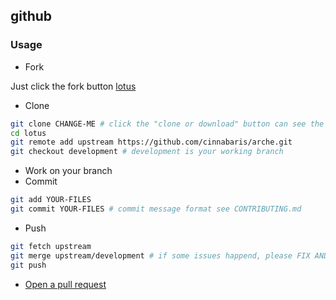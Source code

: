 ## github

### Usage

-   Fork

Just click the fork button [lotus](https://github.com/saturn-xiv/lotus)

-   Clone

```bash
git clone CHANGE-ME # click the "clone or download" button can see the url
cd lotus
git remote add upstream https://github.com/cinnabaris/arche.git
git checkout development # development is your working branch
```

-   Work on your branch
-   Commit

```bash
git add YOUR-FILES
git commit YOUR-FILES # commit message format see CONTRIBUTING.md
```

-   Push

```bash
git fetch upstream
git merge upstream/development # if some issues happend, please FIX AND COMMIT
git push
```

-   [Open a pull request](https://guides.github.com/activities/hello-world/#pr)
